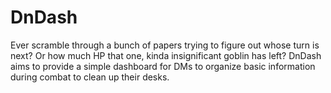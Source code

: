 # DnDash

Ever scramble through a bunch of papers trying to figure out whose turn is next? Or how much HP that one, kinda insignificant goblin has left? DnDash aims to provide a simple dashboard for DMs to organize basic information during combat to clean up their desks. 